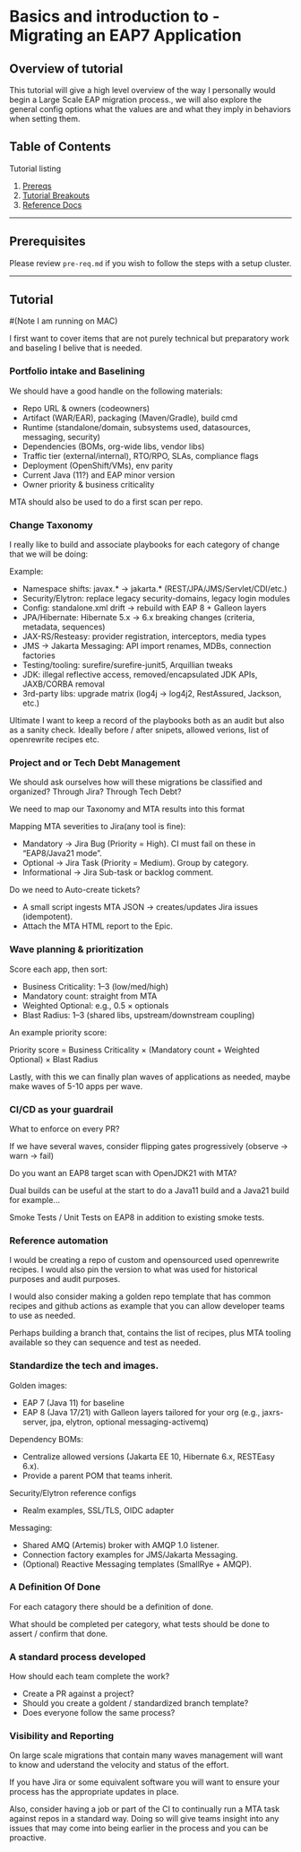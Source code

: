 # Basics and introduction to - Migrating an EAP7 Application

## Overview of tutorial

This tutorial will give a high level overview of the way I personally would begin a Large Scale EAP migration process., we will also explore the general config options what the values are and what they imply in behaviors when setting them.

## Table of Contents

Tutorial listing

1. [Prereqs](#prerequisites)
2. [Tutorial Breakouts](#tutorials)
3. [Reference Docs](#reference-docs)

---

## Prerequisites

Please review `pre-req.md` if you wish to follow the steps with a setup cluster.

---

## Tutorial

#(Note I am running on MAC)

I first want to cover items that are not purely technical but preparatory work and baseling I belive that is needed.

### Portfolio intake and Baselining

We should have a good handle on the following materials:

- Repo URL & owners (codeowners)
- Artifact (WAR/EAR), packaging (Maven/Gradle), build cmd
- Runtime (standalone/domain, subsystems used, datasources, messaging, security)
- Dependencies (BOMs, org-wide libs, vendor libs)
- Traffic tier (external/internal), RTO/RPO, SLAs, compliance flags
- Deployment (OpenShift/VMs), env parity
- Current Java (11?) and EAP minor version
- Owner priority & business criticality

MTA should also be used to do a first scan per repo.

### Change Taxonomy

I really like to build and associate playbooks for each category of change that we will be doing:

Example:

- Namespace shifts: javax.* → jakarta.* (REST/JPA/JMS/Servlet/CDI/etc.)
- Security/Elytron: replace legacy security-domains, legacy login modules
- Config: standalone.xml drift → rebuild with EAP 8 + Galleon layers
- JPA/Hibernate: Hibernate 5.x → 6.x breaking changes (criteria, metadata, sequences)
- JAX-RS/Resteasy: provider registration, interceptors, media types
- JMS → Jakarta Messaging: API import renames, MDBs, connection factories
- Testing/tooling: surefire/surefire-junit5, Arquillian tweaks
- JDK: illegal reflective access, removed/encapsulated JDK APIs, JAXB/CORBA removal
- 3rd-party libs: upgrade matrix (log4j → log4j2, RestAssured, Jackson, etc.)

Ultimate I want to keep a record of the playbooks both as an audit but also as a sanity check.  Ideally before / after snipets, allowed verions, list of openrewrite recipes etc.

### Project and or Tech Debt Management

We should ask ourselves how will these migrations be classified and organized?  Through Jira?  Through Tech Debt?

We need to map our Taxonomy and MTA results into this format

Mapping MTA severities to Jira(any tool is fine):

- Mandatory → Jira Bug (Priority = High). CI must fail on these in “EAP8/Java21 mode”.
- Optional → Jira Task (Priority = Medium). Group by category.
- Informational → Jira Sub-task or backlog comment.

Do we need to Auto-create tickets?

- A small script ingests MTA JSON → creates/updates Jira issues (idempotent).
- Attach the MTA HTML report to the Epic.


### Wave planning & prioritization

Score each app, then sort:

- Business Criticality: 1–3 (low/med/high)
- Mandatory count: straight from MTA
- Weighted Optional: e.g., 0.5 × optionals
- Blast Radius: 1–3 (shared libs, upstream/downstream coupling)

An example priority score:

Priority score = Business Criticality × (Mandatory count + Weighted Optional) × Blast Radius

Lastly, with this we can finally plan waves of applications as needed, maybe make waves of 5-10 apps per wave.

### CI/CD as your guardrail

What to enforce on every PR?

If we have several waves, consider flipping gates progressively (observe -> warn -> fail)

Do you want an EAP8 target scan with OpenJDK21 with MTA?

Dual builds can be useful at the start to do a Java11 build and a Java21 build for example...

Smoke Tests / Unit Tests on EAP8 in addition to existing smoke tests.

### Reference automation

I would be creating a repo of custom and opensourced used openrewrite recipes.  I would also pin the version to what was used for historical purposes and audit purposes.

I would also consider making a golden repo template that has common recipes and github actions as example that you can allow developer teams to use as needed.

Perhaps building a branch that, contains the list of recipes, plus MTA tooling available so they can sequence and test as needed.

### Standardize the tech and images.

Golden images:

- EAP 7 (Java 11) for baseline
- EAP 8 (Java 17/21) with Galleon layers tailored for your org (e.g., jaxrs-server, jpa, elytron, optional messaging-activemq)

Dependency BOMs:

- Centralize allowed versions (Jakarta EE 10, Hibernate 6.x, RESTEasy 6.x).
- Provide a parent POM that teams inherit.

Security/Elytron reference configs

- Realm examples, SSL/TLS, OIDC adapter

Messaging:

- Shared AMQ (Artemis) broker with AMQP 1.0 listener.
- Connection factory examples for JMS/Jakarta Messaging.
- (Optional) Reactive Messaging templates (SmallRye + AMQP).


### A Definition Of Done

For each catagory there should be a definition of done.

What should be completed per category, what tests should be done to assert / confirm that done.

### A standard process developed

How should each team complete the work?

- Create a PR against a project?
- Should you create a goldent / standardized branch template?
- Does everyone follow the same process?

### Visibility and Reporting

On large scale migrations that contain many waves management will want to know and uderstand the velocity and status of the effort.

If you have Jira or some equivalent software you will want to ensure your process has the appropriate updates in place.

Also, consider having a job or part of the CI to continually run a MTA task against repos in a standard way.  Doing so will give teams insight into any issues that may come into being earlier in the process and you can be proactive.

